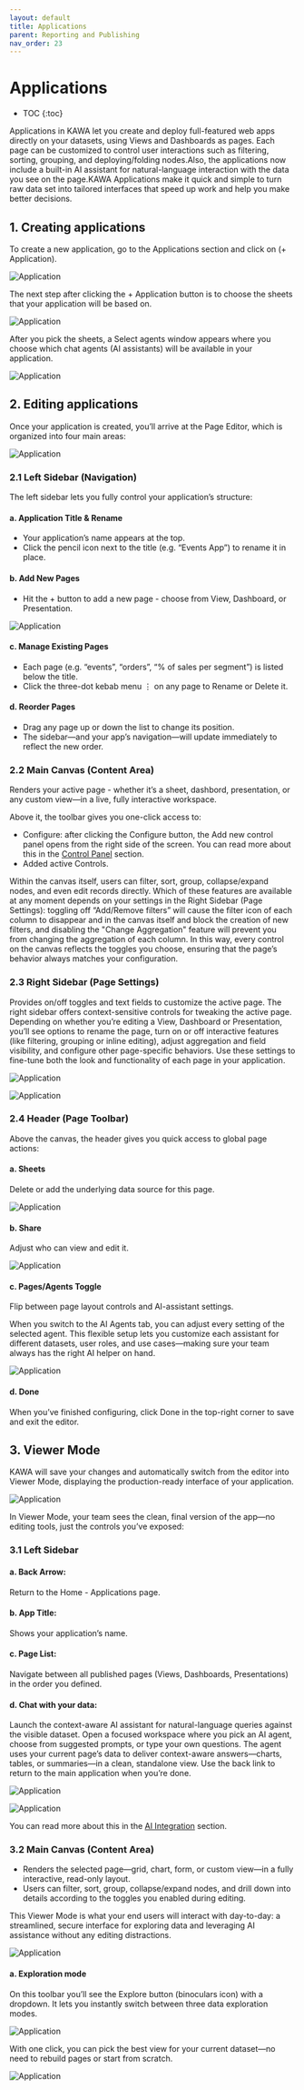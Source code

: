 ```yaml
---
layout: default
title: Applications
parent: Reporting and Publishing
nav_order: 23
---
```


# Applications

* TOC
{:toc}

Applications in KAWA let you create and deploy full-featured web apps directly on your datasets, using Views and Dashboards as pages. Each page can be customized to control user interactions such as filtering, sorting, grouping, and deploying/folding nodes.Also, the applications now include a built-in AI assistant for natural-language interaction with the data you see on the page.KAWA Applications make it quick and simple to turn raw data set into tailored interfaces that speed up work and help you make better decisions.

## 1. Creating applications

To create a new application, go to the Applications section and click on (+ Application).

![Application](./readme-assets/application1.png)

The next step after clicking the + Application button is to choose the sheets that your application will be based on.

![Application](./readme-assets/application2.png)

After you pick the sheets, a Select agents window appears where you choose which chat agents (AI assistants) will be available in your application.

![Application](./readme-assets/application3.png)

## 2. Editing applications

Once your application is created, you’ll arrive at the Page Editor, which is organized into four main areas:

![Application](./readme-assets/application4.png)

### 2.1 Left Sidebar (Navigation)

The left sidebar lets you fully control your application’s structure:

#### a. Application Title & Rename

- Your application’s name appears at the top.
- Click the pencil icon next to the title (e.g. “Events App”) to rename it in place.

#### b. Add New Pages

- Hit the + button to add a new page - choose from View, Dashboard, or Presentation.

![Application](./readme-assets/application5.png)

#### c. Manage Existing Pages

- Each page (e.g. “events”, “orders”, “% of sales per segment”) is listed below the title.
- Click the three-dot kebab menu ⋮ on any page to Rename or Delete it.

#### d. Reorder Pages

- Drag any page up or down the list to change its position.
- The sidebar—and your app’s navigation—will update immediately to reflect the new order.

### 2.2 Main Canvas (Content Area)

Renders your active page - whether it’s a sheet, dashbord, presentation, or any custom view—in a live, fully interactive workspace. 

Above it, the toolbar gives you one-click access to:

- Configure: after clicking the Configure button, the Add new control panel opens from the right side of the screen. You can read more about this in the [Control Panel](02_01_control_panel.md) section.
- Added active Controls.

Within the canvas itself, users can filter, sort, group, collapse/expand nodes, and even edit records directly. Which of these features are available at any moment depends on your settings in the Right Sidebar (Page Settings): toggling off “Add/Remove filters” will cause the filter icon of each column to disappear and in the canvas itself and block the creation of new filters, and disabling the "Change Aggregation" feature will prevent you from changing the aggregation of each column. In this way, every control on the canvas reflects the toggles you choose, ensuring that the page’s behavior always matches your configuration.

### 2.3 Right Sidebar (Page Settings)

Provides on/off toggles and text fields to customize the active page. The right sidebar offers context-sensitive controls for tweaking the active page. Depending on whether you’re editing a View, Dashboard or Presentation, you’ll see options to rename the page, turn on or off interactive features (like filtering, grouping or inline editing), adjust aggregation and field visibility, and configure other page-specific behaviors. Use these settings to fine-tune both the look and functionality of each page in your application.

![Application](./readme-assets/application6.png)

![Application](./readme-assets/application7.png)

### 2.4 Header (Page Toolbar)

Above the canvas, the header gives you quick access to global page actions:

#### a. Sheets

Delete or add the underlying data source for this page.

![Application](./readme-assets/application8.png)

#### b. Share

Adjust who can view and edit it.

![Application](./readme-assets/application9.png)

#### c. Pages/Agents Toggle

Flip between page layout controls and AI-assistant settings.

When you switch to the AI Agents tab, you can adjust every setting of the selected agent. This flexible setup lets you customize each assistant for different datasets, user roles, and use cases—making sure your team always has the right AI helper on hand.

![Application](./readme-assets/application10.png)

#### d. Done

When you’ve finished configuring, click Done in the top-right corner to save and exit the editor.  

## 3. Viewer Mode

KAWA will save your changes and automatically switch from the editor into Viewer Mode, displaying the production-ready interface of your application.

![Application](./readme-assets/application11.png)

In Viewer Mode, your team sees the clean, final version of the app—no editing tools, just the controls you’ve exposed:

### 3.1 Left Sidebar

#### a. Back Arrow: 

Return to the Home - Applications page.

#### b. App Title: 

Shows your application’s name.

#### c. Page List: 

Navigate between all published pages (Views, Dashboards, Presentations) in the order you defined.

#### d. Chat with your data: 

Launch the context-aware AI assistant for natural-language queries against the visible dataset. Open a focused workspace where you pick an AI agent, choose from suggested prompts, or type your own questions. The agent uses your current page’s data to deliver context-aware answers—charts, tables, or summaries—in a clean, standalone view. Use the back link to return to the main application when you’re done.

![Application](./readme-assets/application12.png)

![Application](./readme-assets/application13.png)

You can read more about this in the [AI Integration](06_00_ai_integration.md) section.

### 3.2 Main Canvas (Content Area)

- Renders the selected page—grid, chart, form, or custom view—in a fully interactive, read-only layout.
- Users can filter, sort, group, collapse/expand nodes, and drill down into details according to the toggles you enabled during editing.

This Viewer Mode is what your end users will interact with day-to-day: a streamlined, secure interface for exploring data and leveraging AI assistance without any editing distractions.

![Application](./readme-assets/application14.png)

#### a. Exploration mode

On this toolbar you’ll see the Explore button (binoculars icon) with a dropdown. It lets you instantly switch between three data exploration modes. 

![Application](./readme-assets/application15.png)

With one click, you can pick the best view for your current dataset—no need to rebuild pages or start from scratch.

![Application](./readme-assets/application16.png)